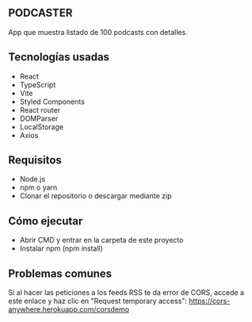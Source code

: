 ## PODCASTER
App que muestra listado de 100 podcasts con detalles.

## Tecnologías usadas
- React
- TypeScript
- Vite
- Styled Components
- React router
- DOMParser
- LocalStorage
- Axios

## Requisitos
- Node.js
- npm o yarn
- Clonar el repositorio o descargar mediante zip

## Cómo ejecutar
- Abrir CMD y entrar en la carpeta de este proyecto
- Instalar npm (npm install)

## Problemas comunes
Si al hacer las peticiones a los feeds RSS te da error de CORS, accede a este enlace y haz clic en "Request temporary access":
https://cors-anywhere.herokuapp.com/corsdemo


